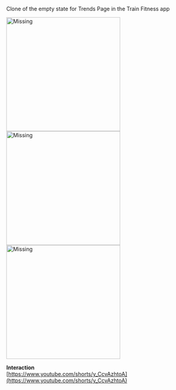 Clone of the empty state for Trends Page in the Train Fitness app

<img src="https://repkeeper.s3.us-east-2.amazonaws.com/Graph.png" alt="Missing" width="300"/>
<img src="https://repkeeper.s3.us-east-2.amazonaws.com/Stats.png" alt="Missing" width="300"/>
<img src="https://repkeeper.s3.us-east-2.amazonaws.com/MuscleGroups.png" alt="Missing" width="300"/>

**Interaction**  
[https://www.youtube.com/shorts/y_CcvAzhtoA](https://www.youtube.com/shorts/y_CcvAzhtoA)
